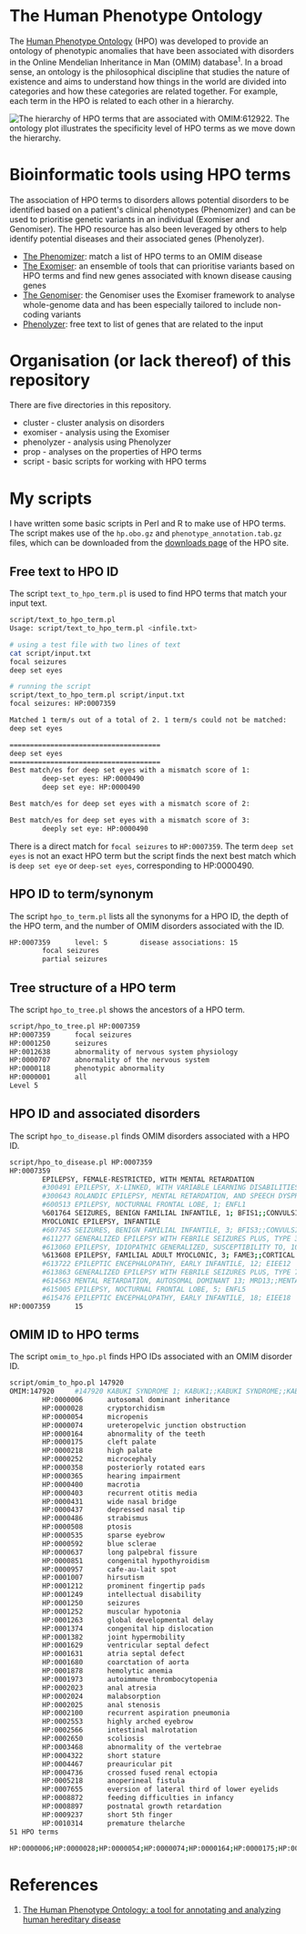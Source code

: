 # The Human Phenotype Ontology

The [Human Phenotype Ontology](http://human-phenotype-ontology.github.io/) (HPO) was developed to provide an ontology of phenotypic anomalies that have been associated with disorders in the Online Mendelian Inheritance in Man (OMIM) database<sup>1</sup>. In a broad sense, an ontology is the philosophical discipline that studies the nature of existence and aims to understand how things in the world are divided into categories and how these categories are related together. For example, each term in the HPO is related to each other in a hierarchy.

![The hierarchy of HPO terms that are associated with OMIM:612922. The ontology plot illustrates the specificity level of HPO terms as we move down the hierarchy.](prop/image/612922.png)

# Bioinformatic tools using HPO terms

The association of HPO terms to disorders allows potential disorders to be identified based on a patient's clinical phenotypes (Phenomizer) and can be used to prioritise genetic variants in an individual (Exomiser and Genomiser). The HPO resource has also been leveraged by others to help identify potential diseases and their associated genes (Phenolyzer).

* [The Phenomizer](http://compbio.charite.de/phenomizer/): match a list of HPO terms to an OMIM disease
* [The Exomiser](http://www.sanger.ac.uk/science/tools/exomiser): an ensemble of tools that can prioritise variants based on HPO terms and find new genes associated with known disease causing genes
* [The Genomiser](http://exomiser.github.io/Exomiser/manual/7/quickstart/#genomiser): the Genomiser uses the Exomiser framework to analyse whole-genome data and has been especially tailored to include non-coding variants
* [Phenolyzer](http://phenolyzer.usc.edu/): free text to list of genes that are related to the input

# Organisation (or lack thereof) of this repository

There are five directories in this repository.

* cluster - cluster analysis on disorders
* exomiser - analysis using the Exomiser
* phenolyzer - analysis using Phenolyzer
* prop - analyses on the properties of HPO terms
* script - basic scripts for working with HPO terms

# My scripts

I have written some basic scripts in Perl and R to make use of HPO terms. The script makes use of the `hp.obo.gz` and `phenotype_annotation.tab.gz` files, which can be downloaded from the [downloads page](http://human-phenotype-ontology.github.io/downloads.html) of the HPO site.

## Free text to HPO ID

The script `text_to_hpo_term.pl` is used to find HPO terms that match your input text.

```bash
script/text_to_hpo_term.pl 
Usage: script/text_to_hpo_term.pl <infile.txt>

# using a test file with two lines of text
cat script/input.txt 
focal seizures
deep set eyes

# running the script
script/text_to_hpo_term.pl script/input.txt 
focal seizures: HP:0007359

Matched 1 term/s out of a total of 2. 1 term/s could not be matched:
deep set eyes

=====================================
deep set eyes
=====================================
Best match/es for deep set eyes with a mismatch score of 1:
        deep-set eyes: HP:0000490
        deep set eye: HP:0000490

Best match/es for deep set eyes with a mismatch score of 2:

Best match/es for deep set eyes with a mismatch score of 3:
        deeply set eye: HP:0000490
```

There is a direct match for `focal seizures` to `HP:0007359`. The term `deep set eyes` is not an exact HPO term but the script finds the next best match which is `deep set eye` or `deep-set eyes`, corresponding to HP:0000490.

## HPO ID to term/synonym

The script `hpo_to_term.pl` lists all the synonyms for a HPO ID, the depth of the HPO term, and the number of OMIM disorders associated with the ID.

```bash
HP:0007359      level: 5        disease associations: 15
        focal seizures
        partial seizures
```

## Tree structure of a HPO term

The script `hpo_to_tree.pl` shows the ancestors of a HPO term.

```bash
script/hpo_to_tree.pl HP:0007359
HP:0007359      focal seizures
HP:0001250      seizures
HP:0012638      abnormality of nervous system physiology
HP:0000707      abnormality of the nervous system
HP:0000118      phenotypic abnormality
HP:0000001      all
Level 5
```

## HPO ID and associated disorders

The script `hpo_to_disease.pl` finds OMIM disorders associated with a HPO ID.

```bash
script/hpo_to_disease.pl HP:0007359
HP:0007359
        EPILEPSY, FEMALE-RESTRICTED, WITH MENTAL RETARDATION
        #300491 EPILEPSY, X-LINKED, WITH VARIABLE LEARNING DISABILITIES AND BEHAVIORDISORDERS
        #300643 ROLANDIC EPILEPSY, MENTAL RETARDATION, AND SPEECH DYSPRAXIA, X-LINKED;RESDX
        #600513 EPILEPSY, NOCTURNAL FRONTAL LOBE, 1; ENFL1
        %601764 SEIZURES, BENIGN FAMILIAL INFANTILE, 1; BFIS1;;CONVULSIONS, BENIGN FAMILIAL INFANTILE, 1; BFIC1
        MYOCLONIC EPILEPSY, INFANTILE
        #607745 SEIZURES, BENIGN FAMILIAL INFANTILE, 3; BFIS3;;CONVULSIONS, BENIGN FAMILIAL INFANTILE, 3; BFIC3;;SEIZURES, BENIGN FAMILIAL NEONATAL-INFANTILE; BFNIS
        #611277 GENERALIZED EPILEPSY WITH FEBRILE SEIZURES PLUS, TYPE 3; GEFSP3;;GEFS+, TYPE 3; GEFS+3FEBRILE SEIZURES, FAMILIAL, 8, INCLUDED; FEB8, INCLUDED
        #613060 EPILEPSY, IDIOPATHIC GENERALIZED, SUSCEPTIBILITY TO, 10; EIG10GENERALIZED EPILEPSY WITH FEBRILE SEIZURES PLUS, TYPE 5, SUSCEPTIBILITYTO, INCLUDED; GEFS5, INCLUDED;;GEFS+, TYPE 5, SUSCEPTIBILITY TO, INCLUDED;;GEFS+5, SUSCEPTIBILITY TO, INCLUDED;;GEFSP5, SUSCEPTIBILITY TO, INCLUDED;;EPILEPSY, JUVENILE MYOCLONIC, SUSCEPTIBILITY TO, 7, INCLUDED; EJM7,INCLUDED
        %613608 EPILEPSY, FAMILIAL ADULT MYOCLONIC, 3; FAME3;;CORTICAL MYOCLONIC TREMOR WITH EPILEPSY, FAMILIAL, 3; FCMTE3
        #613722 EPILEPTIC ENCEPHALOPATHY, EARLY INFANTILE, 12; EIEE12
        #613863 GENERALIZED EPILEPSY WITH FEBRILE SEIZURES PLUS, TYPE 7; GEFSP7;;GEFS+, TYPE 7; GEFS+7FEBRILE SEIZURES, FAMILIAL, 3B, INCLUDED; FEB3B, INCLUDED
        #614563 MENTAL RETARDATION, AUTOSOMAL DOMINANT 13; MRD13;;MENTAL RETARDATION, AUTOSOMAL DOMINANT, 13, WITH NEURONAL MIGRATIONDEFECTS
        #615005 EPILEPSY, NOCTURNAL FRONTAL LOBE, 5; ENFL5
        #615476 EPILEPTIC ENCEPHALOPATHY, EARLY INFANTILE, 18; EIEE18
HP:0007359      15
```

## OMIM ID to HPO terms

The script `omim_to_hpo.pl` finds HPO IDs associated with an OMIM disorder ID.

```bash
script/omim_to_hpo.pl 147920
OMIM:147920     #147920 KABUKI SYNDROME 1; KABUK1;;KABUKI SYNDROME;;KABUKI MAKE-UP SYNDROME; KMS;;NIIKAWA-KUROKI SYNDROME
        HP:0000006      autosomal dominant inheritance
        HP:0000028      cryptorchidism
        HP:0000054      micropenis
        HP:0000074      ureteropelvic junction obstruction
        HP:0000164      abnormality of the teeth
        HP:0000175      cleft palate
        HP:0000218      high palate
        HP:0000252      microcephaly
        HP:0000358      posteriorly rotated ears
        HP:0000365      hearing impairment
        HP:0000400      macrotia
        HP:0000403      recurrent otitis media
        HP:0000431      wide nasal bridge
        HP:0000437      depressed nasal tip
        HP:0000486      strabismus
        HP:0000508      ptosis
        HP:0000535      sparse eyebrow
        HP:0000592      blue sclerae
        HP:0000637      long palpebral fissure
        HP:0000851      congenital hypothyroidism
        HP:0000957      cafe-au-lait spot
        HP:0001007      hirsutism
        HP:0001212      prominent fingertip pads
        HP:0001249      intellectual disability
        HP:0001250      seizures
        HP:0001252      muscular hypotonia
        HP:0001263      global developmental delay
        HP:0001374      congenital hip dislocation
        HP:0001382      joint hypermobility
        HP:0001629      ventricular septal defect
        HP:0001631      atria septal defect
        HP:0001680      coarctation of aorta
        HP:0001878      hemolytic anemia
        HP:0001973      autoimmune thrombocytopenia
        HP:0002023      anal atresia
        HP:0002024      malabsorption
        HP:0002025      anal stenosis
        HP:0002100      recurrent aspiration pneumonia
        HP:0002553      highly arched eyebrow
        HP:0002566      intestinal malrotation
        HP:0002650      scoliosis
        HP:0003468      abnormality of the vertebrae
        HP:0004322      short stature
        HP:0004467      preauricular pit
        HP:0004736      crossed fused renal ectopia
        HP:0005218      anoperineal fistula
        HP:0007655      eversion of lateral third of lower eyelids
        HP:0008872      feeding difficulties in infancy
        HP:0008897      postnatal growth retardation
        HP:0009237      short 5th finger
        HP:0010314      premature thelarche
51 HPO terms

HP:0000006;HP:0000028;HP:0000054;HP:0000074;HP:0000164;HP:0000175;HP:0000218;HP:0000252;HP:0000358;HP:0000365;HP:0000400;HP:0000403;HP:0000431;HP:0000437;HP:0000486;HP:0000508;HP:0000535;HP:0000592;HP:0000637;HP:0000851;HP:0000957;HP:0001007;HP:0001212;HP:0001249;HP:0001250;HP:0001252;HP:0001263;HP:0001374;HP:0001382;HP:0001629;HP:0001631;HP:0001680;HP:0001878;HP:0001973;HP:0002023;HP:0002024;HP:0002025;HP:0002100;HP:0002553;HP:0002566;HP:0002650;HP:0003468;HP:0004322;HP:0004467;HP:0004736;HP:0005218;HP:0007655;HP:0008872;HP:0008897;HP:0009237;HP:0010314;

```

# References

1. [The Human Phenotype Ontology: a tool for annotating and analyzing human hereditary disease](https://www.ncbi.nlm.nih.gov/pubmed/18950739)

